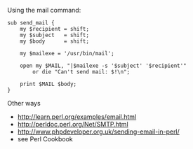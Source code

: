 Using the mail command:

    sub send_mail {
        my $recipient = shift;
        my $subject   = shift;
        my $body      = shift;

        my $mailexe = '/usr/bin/mail';

        open my $MAIL, "|$mailexe -s '$subject' '$recipient'"
            or die "Can't send mail: $!\n";

        print $MAIL $body;
    }
    
Other ways

* http://learn.perl.org/examples/email.html
* http://perldoc.perl.org/Net/SMTP.html
* http://www.phpdeveloper.org.uk/sending-email-in-perl/
* see Perl Cookbook
